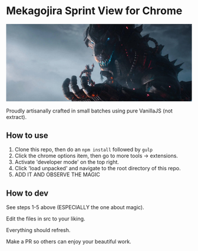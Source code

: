 # Mekagojira Sprint View for Chrome #

![MekaGojira](/img/repo.jpg)

Proudly artisanally crafted in small batches using pure VanillaJS (not extract).

## How to use

1. Clone this repo, then do an `npm install` followed by `gulp`
2. Click the chrome options item, then go to more tools -> extensions.
3. Activate 'developer mode' on the top right.
4. Click 'load unpacked' and navigate to the root directory of this repo.
5. ADD IT AND OBSERVE THE MAGIC

## How to dev

See steps 1-5 above (ESPECIALLY the one about magic).

Edit the files in src to your liking.

Everything should refresh.

Make a PR so others can enjoy your beautiful work.
